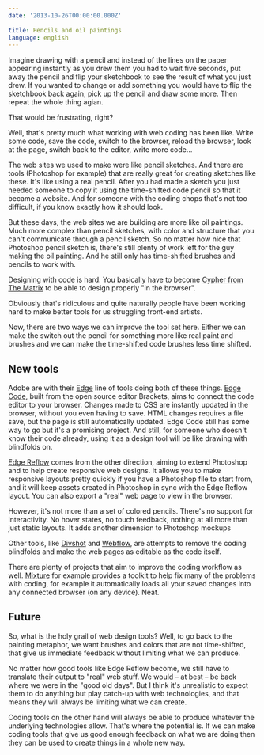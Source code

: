 ```yaml
---
date: '2013-10-26T00:00:00.000Z'
 
title: Pencils and oil paintings
language: english
---
```


Imagine drawing with a pencil and instead of the lines on the paper appearing instantly as you drew them you had to wait five seconds, put away the pencil and flip your sketchbook to see the result of what you just drew. If you wanted to change or add something you would have to flip the sketchbook back again, pick up the pencil and draw some more. Then repeat the whole thing agian.

That would be frustrating, right?

Well, that's pretty much what working with web coding has been like. Write some code, save the code, switch to the browser, reload the browser, look at the page, switch back to the editor, write more code…

The web sites we used to make were like pencil sketches. And there are tools (Photoshop for example) that are really great for creating sketches like these. It's like using a real pencil. After you had made a sketch you just needed someone to copy it using the time-shifted code pencil so that it became a website. And for someone with the coding chops that's not too difficult, if you know exactly how it should look.

But these days, the web sites we are building are more like oil paintings. Much more complex than pencil sketches, with color and structure that you can't communicate through a pencil sketch. So no matter how nice that Photoshop pencil sketch is, there's still plenty of work left for the guy making the oil painting. And he still only has time-shifted brushes and pencils to work with.

Designing with code is hard. You basically have to become [Cypher from The Matrix](http://www.youtube.com/watch?v=3vAnuBtyEYE) to be able to design properly "in the browser".

Obviously that's ridiculous and quite naturally people have been working hard to make better tools for us struggling front-end artists.

Now, there are two ways we can improve the tool set here. Either we can make the switch out the pencil for something more like real paint and brushes and we can make the time-shifted code brushes less time shifted.

## New tools

Adobe are with their [Edge](http://html.adobe.com/edge/) line of tools doing both of these things. [Edge Code](http://html.adobe.com/edge/code), built from the open source editor Brackets, aims to connect the code editor to your browser. Changes made to CSS are instantly updated in the browser, without you even having to save. HTML changes requires a file save, but the page is still automatically updated. Edge Code still has some way to go but it's a promising project. And still, for someone who doesn't know their code already, using it as a design tool will be like drawing with blindfolds on.

[Edge Reflow](http://html.adobe.com/edge/reflow) comes from the other direction, aiming to extend Photoshop and to help create responsive web designs. It allows you to make responsive layouts pretty quickly if you have a Photoshop file to start from, and it will keep assets created in Photoshop in sync with the Edge Reflow layout. You can also export a "real" web page to view in the browser.

However, it's not more than a set of colored pencils. There's no support for interactivity. No hover states, no touch feedback, nothing at all more than just static layouts. It adds another dimension to Photoshop mockups

Other tools, like [Divshot](http://www.divshot.com/) and [Webflow](https://webflow.com/), are attempts to remove the coding blindfolds and make the web pages as editable as the code itself.

There are plenty of projects that aim to improve the coding workflow as well. [Mixture](http://mixture.io/) for example provides a toolkit to help fix many of the problems with coding, for example it automatically loads all your saved changes into any connected browser (on any device). Neat.

## Future

So, what is the holy grail of web design tools? Well, to go back to the painting metaphor, we want brushes and colors that are not time-shifted, that give us immediate feedback without limiting what we can produce.

No matter how good tools like Edge Reflow become, we still have to translate their output to "real" web stuff. We would – at best – be back where we were in the "good old days". But I think it's unrealistic to expect them to do anything but play catch-up with web technologies, and that means they will always be limiting what we can create.

Coding tools on the other hand will always be able to produce whatever the underlying technologies allow. That's where the potential is. If we can make coding tools that give us good enough feedback on what we are doing then they can be used to create things in a whole new way.
